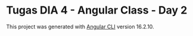 # Tugas DIA 4 - Angular Class - Day 2

This project was generated with [Angular CLI](https://github.com/angular/angular-cli) version 16.2.10.

